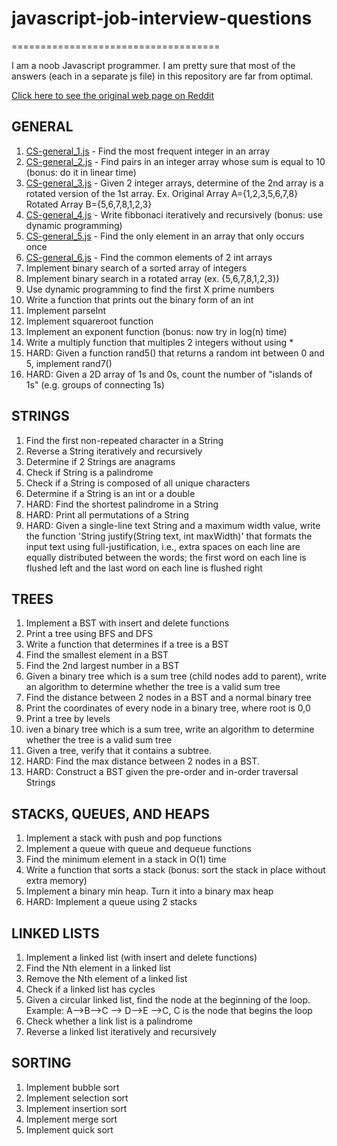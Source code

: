 # javascript-job-interview-questions
====================================

I am a noob Javascript programmer. I am pretty sure that most of the answers (each in a separate js file) in this repository are far from optimal.

[Click here to see the original web page on Reddit](http://www.reddit.com/r/cscareerquestions/comments/20ahfq/heres_a_pretty_big_list_of_programming_interview/)

GENERAL
-------

1. [CS-general_1.js](https://github.com/skepticX/javascript-job-interview-questions/blob/master/CS-general_1.js) - Find the most frequent integer in an array
2. [CS-general_2.js](https://github.com/skepticX/javascript-job-interview-questions/blob/master/CS-general_2.js) - Find pairs in an integer array whose sum is equal to 10 (bonus: do it in linear time)
3. [CS-general_3.js](https://github.com/skepticX/javascript-job-interview-questions/blob/master/CS-general_3.js) - Given 2 integer arrays, determine of the 2nd array is a rotated version of the 1st array. Ex. Original Array A={1,2,3,5,6,7,8} Rotated Array B={5,6,7,8,1,2,3}
4. [CS-general_4.js](https://github.com/skepticX/javascript-job-interview-questions/blob/master/CS-general_4.js) - Write fibbonaci iteratively and recursively (bonus: use dynamic programming)
5. [CS-general_5.js](https://github.com/skepticX/javascript-job-interview-questions/blob/master/CS-general_5.js) - Find the only element in an array that only occurs once
6. [CS-general_6.js](https://github.com/skepticX/javascript-job-interview-questions/blob/master/CS-general_6.js) - Find the common elements of 2 int arrays
7. Implement binary search of a sorted array of integers
8. Implement binary search in a rotated array (ex. {5,6,7,8,1,2,3})
9. Use dynamic programming to find the first X prime numbers
10. Write a function that prints out the binary form of an int
11. Implement parseInt
12. Implement squareroot function
13. Implement an exponent function (bonus: now try in log(n) time)
14. Write a multiply function that multiples 2 integers without using *
15. HARD: Given a function rand5() that returns a random int between 0 and 5, implement rand7()
16. HARD: Given a 2D array of 1s and 0s, count the number of "islands of 1s" (e.g. groups of connecting 1s)


STRINGS
-------

1. Find the first non-repeated character in a String
2. Reverse a String iteratively and recursively
3. Determine if 2 Strings are anagrams
4. Check if String is a palindrome
5. Check if a String is composed of all unique characters
6. Determine if a String is an int or a double
7. HARD: Find the shortest palindrome in a String
8. HARD: Print all permutations of a String
9. HARD: Given a single-line text String and a maximum width value, write the function 'String justify(String text, int maxWidth)' that formats the input text using full-justification, i.e., extra spaces on each line are equally distributed between the words; the first word on each line is flushed left and the last word on each line is flushed right

TREES
-----

1. Implement a BST with insert and delete functions
2. Print a tree using BFS and DFS
3. Write a function that determines if a tree is a BST
4. Find the smallest element in a BST
5. Find the 2nd largest number in a BST
6. Given a binary tree which is a sum tree (child nodes add to parent), write an algorithm to determine whether the tree is a valid sum tree
7. Find the distance between 2 nodes in a BST and a normal binary tree
8. Print the coordinates of every node in a binary tree, where root is 0,0
9. Print a tree by levels
10. iven a binary tree which is a sum tree, write an algorithm to determine whether the tree is a valid sum tree
11. Given a tree, verify that it contains a subtree.
12. HARD: Find the max distance between 2 nodes in a BST.
13. HARD: Construct a BST given the pre-order and in-order traversal Strings

STACKS, QUEUES, AND HEAPS
-------------------------

1. Implement a stack with push and pop functions
2. Implement a queue with queue and dequeue functions
3. Find the minimum element in a stack in O(1) time
4. Write a function that sorts a stack (bonus: sort the stack in place without extra memory)
5. Implement a binary min heap. Turn it into a binary max heap
6. HARD: Implement a queue using 2 stacks

LINKED LISTS
------------

1. Implement a linked list (with insert and delete functions)
2. Find the Nth element in a linked list
3. Remove the Nth element of a linked list
4. Check if a linked list has cycles
5. Given a circular linked list, find the node at the beginning of the loop. Example: A-->B-->C --> D-->E -->C, C is the node that begins the loop
6. Check whether a link list is a palindrome
7. Reverse a linked list iteratively and recursively

SORTING
-------

1. Implement bubble sort
2. Implement selection sort
3. Implement insertion sort
4. Implement merge sort
5. Implement quick sort